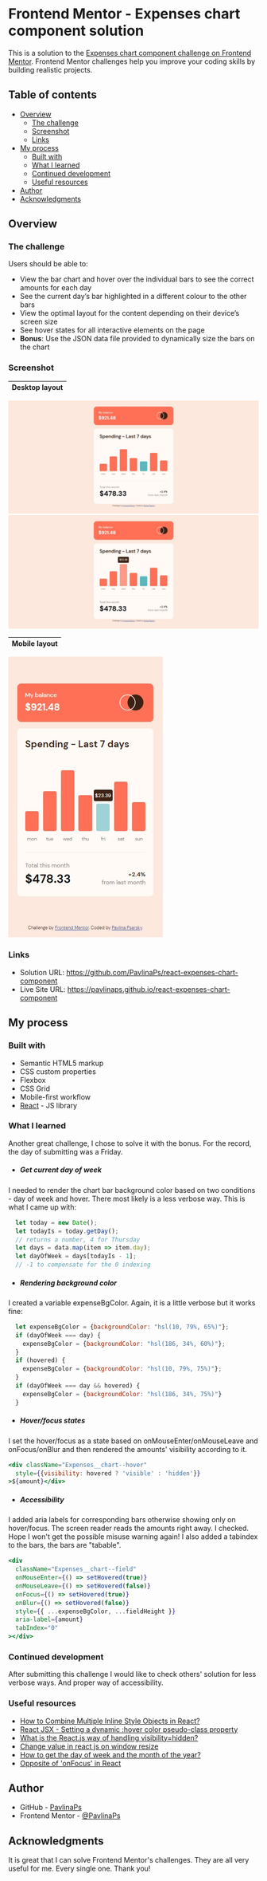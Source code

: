 # Frontend Mentor - Expenses chart component solution

This is a solution to the [Expenses chart component challenge on Frontend Mentor](https://www.frontendmentor.io/challenges/expenses-chart-component-e7yJBUdjwt). Frontend Mentor challenges help you improve your coding skills by building realistic projects. 

## Table of contents

- [Overview](#overview)
  - [The challenge](#the-challenge)
  - [Screenshot](#screenshot)
  - [Links](#links)
- [My process](#my-process)
  - [Built with](#built-with)
  - [What I learned](#what-i-learned)
  - [Continued development](#continued-development)
  - [Useful resources](#useful-resources)
- [Author](#author)
- [Acknowledgments](#acknowledgments)

## Overview

### The challenge

Users should be able to:

- View the bar chart and hover over the individual bars to see the correct amounts for each day
- See the current day’s bar highlighted in a different colour to the other bars
- View the optimal layout for the content depending on their device’s screen size
- See hover states for all interactive elements on the page
- **Bonus**: Use the JSON data file provided to dynamically size the bars on the chart

### Screenshot

| Desktop layout |
|:--:|
![Desktop layout](./screenshots/screenshot-desktop.jpg) ![Desktop layout](./screenshots/screenshot-desktop-hover.jpg)

| Mobile layout |
|:--:|
![Mobile layout](./screenshots/screenshot-mobile-hover.jpg) 

### Links

- Solution URL: https://github.com/PavlinaPs/react-expenses-chart-component
- Live Site URL: https://pavlinaps.github.io/react-expenses-chart-component

## My process

### Built with

- Semantic HTML5 markup
- CSS custom properties
- Flexbox
- CSS Grid
- Mobile-first workflow
- [React](https://reactjs.org/) - JS library


### What I learned

Another great challenge, I chose to solve it with the bonus. For the record, the day of submitting was a Friday.

- ##### Get current day of week
I needed to render the chart bar background color based on two conditions - day of week and hover. There most likely is a less verbose way. This is what I came up with:
```jsx
  let today = new Date();
  let todayIs = today.getDay();
  // returns a number, 4 for Thursday
  let days = data.map(item => item.day);
  let dayOfWeek = days[todayIs - 1];
  // -1 to compensate for the 0 indexing
```

- ##### Rendering background color
I created a variable expenseBgColor. Again, it is a little verbose but it works fine:

```jsx
  let expenseBgColor = {backgroundColor: "hsl(10, 79%, 65%)"};
  if (dayOfWeek === day) {
    expenseBgColor = {backgroundColor: "hsl(186, 34%, 60%)"};
  }
  if (hovered) {
    expenseBgColor = {backgroundColor: "hsl(10, 79%, 75%)"};
  } 
  if (dayOfWeek === day && hovered) {
    expenseBgColor = {backgroundColor: "hsl(186, 34%, 75%)"}
  }
```
- ##### Hover/focus states
I set the hover/focus as a state based on onMouseEnter/onMouseLeave and onFocus/onBlur and then rendered the amounts' visibility according to it. 
```jsx
<div className="Expenses__chart--hover"
  style={{visibility: hovered ? 'visible' : 'hidden'}}
>${amount}</div>
```

- ##### Accessibility
I added aria labels for corresponding bars otherwise showing only on hover/focus. The screen reader reads the amounts right away. I checked. Hope I won't get the possible misuse warning again!
I also added a tabindex to the bars, the bars are "tabable".
```jsx
<div 
  className="Expenses__chart--field"
  onMouseEnter={() => setHovered(true)}
  onMouseLeave={() => setHovered(false)}
  onFocus={() => setHovered(true)}
  onBlur={() => setHovered(false)}
  style={{ ...expenseBgColor, ...fieldHeight }}
  aria-label={amount}
  tabIndex="0"
></div>
```

### Continued development

After submitting this challenge I would like to check others' solution for less verbose ways. And proper way of accessibility.


### Useful resources

- [How to Combine Multiple Inline Style Objects in React?](https://thewebdev.info/2021/05/27/how-to-combine-multiple-inline-style-objects-in-react/)
- [React JSX - Setting a dynamic :hover color pseudo-class property](https://stackoverflow.com/questions/71249961/react-jsx-setting-a-dynamic-hover-color-pseudoclass-property)
- [What is the React.js way of handling visibility=hidden?](https://stackoverflow.com/questions/33667773/what-is-the-react-js-way-of-handling-visibility-hidden)
- [Change value in react js on window resize](https://stackoverflow.com/questions/52037958/change-value-in-react-js-on-window-resize)
- [How to get the day of week and the month of the year?](https://stackoverflow.com/questions/4822852/how-to-get-the-day-of-week-and-the-month-of-the-year)
- [Opposite of 'onFocus' in React](https://stackoverflow.com/questions/37542422/opposite-of-onfocus-in-react)

## Author

- GitHub - [PavlinaPs](https://github.com/PavlinaPs)
- Frontend Mentor - [@PavlinaPs](https://www.frontendmentor.io/profile/PavlinaPs)

## Acknowledgments

It is great that I can solve Frontend Mentor's challenges. They are all very useful for me. Every single one. Thank you!
